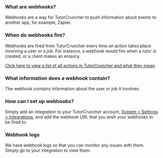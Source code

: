### What are webhooks?

Webhooks are a way for TutorCruncher to push information about events to another app, for example, Zapier.

### When do webhooks fire?

Webhooks are fired from TutorCruncher every time an action takes place involving a user or a job. 
For instance, a webhook would fire when a tutor is created, or a client makes an enquiry.

[Click here to view a list of all actions in TutorCruncher and what they mean](#list-all-action-types).

### What information does a webhook contain?

The webhook contains information about the user or job it involves.

### How can I set up webhooks?

Simply add an integration to your TutorCruncher account,
[System > Settings > Integrations](https://secure.tutorcruncher.com/api/integration/list/), 
and add the webhook URL that you wish your webhooks to be fired to.

### Webhook logs

We have webhook logs so that you can monitor any issues with them. Simply go to your integration to view them.
